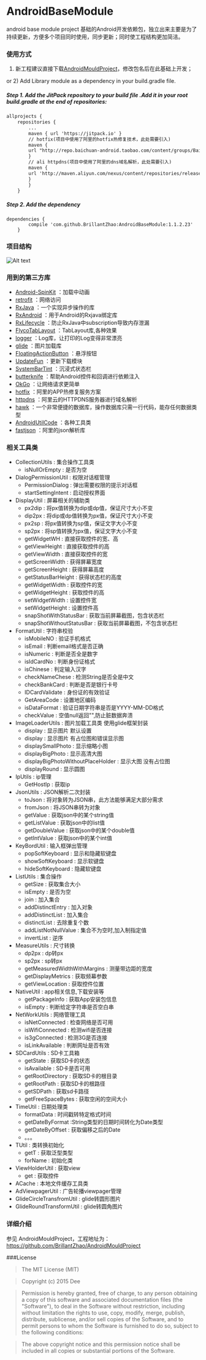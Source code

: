 # AndroidBaseModule
android base module project
基础的Android开发依赖包，独立出来主要是为了持续更新，方便多个项目同时使用，同步更新；同时使工程结构更加简洁。

### 使用方式

1) 新工程建议直接下载[AndroidMouldProject](https://github.com/BrillantZhao/AndroidMouldProject)，修改包名后在此基础上开发；
    
or
2) Add Library module as a dependency in your build.gradle file.

##### Step 1. Add the JitPack repository to your build file .Add it in your root build.gradle at the end of repositories:
```xml
allprojects {
    repositories {
		...
		maven { url 'https://jitpack.io' }
		// hotfix(项目中使用了阿里的hotfix热修复技术，此处需要引入)
        maven {
        url "http://repo.baichuan-android.taobao.com/content/groups/BaichuanRepositories"
        }
        // ali httpdns(项目中使用了阿里的dns域名解析，此处需要引入)
        maven {
        url 'http://maven.aliyun.com/nexus/content/repositories/releases/'
        }			
	    }
	}
```
##### Step 2. Add the dependency

    dependencies {
	        compile 'com.github.BrillantZhao:AndroidBaseModule:1.1.2.23'
	    }
	
### 项目结构
![Alt text](https://github.com/yuanzaiyuanfang/AndroidBaseModule/raw/master/images/xiangmujiegou.png)

### 用到的第三方库
- [Android-SpinKit](https://github.com/ybq/Android-SpinKit)
：加载中动画
- [retrofit](https://github.com/square/retrofit)
：网络访问
- [RxJava](https://github.com/ReactiveX/RxJava)
：一个实现异步操作的库
- [RxAndroid](https://github.com/ReactiveX/RxAndroid)
：用于Android的Rxjava绑定库
- [RxLifecycle](https://github.com/trello/RxLifecycle)
：防止RxJava中subscription导致内存泄漏
- [FlycoTabLayout](https://github.com/H07000223/FlycoTabLayout)
：TabLayout库,各种效果
- [logger](https://github.com/orhanobut/logger)
：Log库，让打印的Log变得非常漂亮
- [glide](https://github.com/bumptech/glide)
：图片加载库
- [FloatingActionButton](https://github.com/Clans/FloatingActionButton)
：悬浮按钮
- [UpdateFun](https://github.com/hugeterry/UpdateDemo)
：更新下载模块
- [SystemBarTint](https://github.com/jgilfelt/SystemBarTint)
：沉浸式状态栏
- [butterknife](https://github.com/JakeWharton/butterknife)
：帮助Android控件和回调进行依赖注入
- [OkGo](https://github.com/jeasonlzy/okhttp-OkGo)
：让网络请求更简单
- [hotfix](http://baichuan.taobao.com/product/hotfix.htm)
：阿里的APP热修复服务方案
- [httpdns](https://github.com/aliyun/alicloud-android-demo)
：阿里云的HTTPDNS服务器进行域名解析
- [hawk](https://github.com/orhanobut/hawk)
：一个非常便捷的数据库，操作数据库只需一行代码，能存任何数据类型 
- [AndroidUtilCode](https://github.com/Blankj/AndroidUtilCode)
：各种工具类
- [fastjson](https://github.com/alibaba/fastjson)
：阿里的json解析库

### 相关工具类
 
 - CollectionUtils : 集合操作工具类
   - isNullOrEmpty : 是否为空
 - DialogPermissionUtil : 权限对话框管理
   - PermissionDialog : 弹出需要权限的提示对话框
   - startSettingIntent : 启动授权界面
 - DisplayUtil : 屏幕相关的辅助类
   - px2dip : 将px值转换为dip或dp值，保证尺寸大小不变
   - dip2px : 将dip或dp值转换为px值，保证尺寸大小不变
   - px2sp : 将px值转换为sp值，保证文字大小不变
   - sp2px : 将sp值转换为px值，保证文字大小不变
   - getWidgetWH : 直接获取控件的宽、高
   - getViewHeight : 直接获取控件的高
   - getViewWidth : 直接获取控件的宽
   - getScreenWidth : 获得屏幕宽度
   - getScreenHeight : 获得屏幕高度
   - getStatusBarHeight : 获得状态栏的高度
   - getWidgetWidth : 获取控件的宽
   - getWidgetHeight : 获取控件的高
   - setWidgetWidth : 设置控件宽  
   - setWidgetHeight : 设置控件高  
   - snapShotWithStatusBar : 获取当前屏幕截图，包含状态栏 
   - snapShotWithoutStatusBar : 获取当前屏幕截图，不包含状态栏  
 - FormatUtil : 字符串校验
   - isMobileNO :  验证手机格式
   - isEmail :  判断email格式是否正确
   - isNumeric :  判断是否全是数字
   - isIdCardNo :  判断身份证格式
   - isChinese :  判定输入汉字
   - checkNameChese :  检测String是否全是中文
   - checkBankCard :  判断是否是银行卡号
   - IDCardValidate : 身份证的有效验证
   - GetAreaCode : 设置地区编码
   - isDataFormat : 验证日期字符串是否是YYYY-MM-DD格式
   - checkValue : 空值null返回"",防止脏数据奔溃
 - ImageLoaderUtils : 图片加载工具类 使用glide框架封装
   - display : 显示图片 默认设置
   - display : 显示图片 有占位图和错误显示图
   - displaySmallPhoto : 显示缩略小图
   - displayBigPhoto : 显示高清大图
   - displayBigPhotoWithoutPlaceHolder : 显示大图 没有占位图
   - displayRound : 显示圆图
 - IpUtils : ip管理
   - GetHostIp : 获取ip
 - JsonUtils : JSON解析二次封装
   - toJson : 将对象转为JSON串，此方法能够满足大部分需求
   - fromJson : 将JSON串转为对象
   - getValue : 获取json中的某个string值
   - getListValue : 获取json中的list值
   - getDoubleValue : 获取json中的某个double值
   - getIntValue : 获取json中的某个int值
 - KeyBordUtil : 输入框弹出管理
   - popSoftKeyboard : 显示和隐藏软键盘
   - showSoftKeyboard : 显示软键盘
   - hideSoftKeyboard : 隐藏软键盘
 - ListUtils : 集合操作
   - getSize : 获取集合大小
   - isEmpty : 是否为空
   - join : 加入集合
   - addDistinctEntry : 加入对象
   - addDistinctList : 加入集合
   - distinctList : 去除重复个数
   - addListNotNullValue : 集合不为空时,加入制指定值
   - invertList : 逆序
 - MeasureUtils : 尺寸转换
   - dp2px : dp转px
   - sp2px : sp转px
   - getMeasuredWidthWithMargins : 测量带边距的宽度
   - getDisplayMetrics : 获取频幕参数
   - getViewLocation : 获取控件位置
 - NativeUtil : app相关信息,下载安装等
   - getPackageInfo : 获取App安装包信息 
   - isEmpty : 判断给定字符串是否空白串
 - NetWorkUtils : 网络管理工具
   - isNetConnected : 检查网络是否可用
   - isWifiConnected : 检测wifi是否连接
   - is3gConnected : 检测3G是否连接
   - isLinkAvailable : 判断网址是否有效
 - SDCardUtils : SD卡工具箱
   - getState : 获取SD卡的状态
   - isAvailable : SD卡是否可用
   - getRootDirectory : 获取SD卡的根目录
   - getRootPath : 获取SD卡的根路径
   - getSDPath : 获取sd卡路径
   - getFreeSpaceBytes : 获取空闲的空间大小
 - TimeUtil : 日期处理类
   - formatData : 时间戳转特定格式时间
   - getDateByFormat :String类型的日期时间转化为Date类型
   - getDateByOffset : 获取偏移之后的Date
   - 。。。
 - TUtil : 类转换初始化
   - getT : 获取泛型类型
   - forName : 初始化类
 - ViewHolderUtil : 获取view
   - get : 获取控件
 - ACache : 本地文件缓存工具类
 - AdViewpagerUtil : 广告轮播viewpager管理
 - GlideCircleTransfromUtil : glide转圆形图片
 - GlideRoundTransformUtil : glide转圆角图片
	       
### 详细介绍

参见 AndroidMouldProject，工程地址为：https://github.com/BrillantZhao/AndroidMouldProject


###License
>The MIT License (MIT)

>Copyright (c) 2015 Dee

>Permission is hereby granted, free of charge, to any person obtaining a copy
of this software and associated documentation files (the "Software"), to deal
in the Software without restriction, including without limitation the rights
to use, copy, modify, merge, publish, distribute, sublicense, and/or sell
copies of the Software, and to permit persons to whom the Software is
furnished to do so, subject to the following conditions:

>The above copyright notice and this permission notice shall be included in all
copies or substantial portions of the Software.